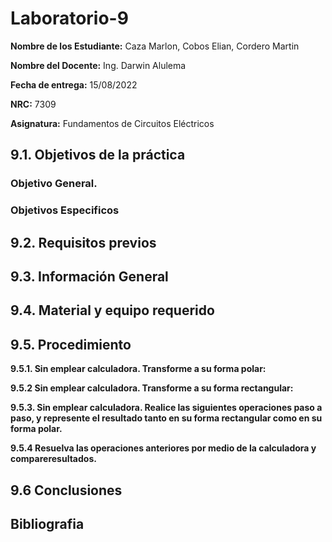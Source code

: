 # Laboratorio-9
**Nombre de los Estudiante:** Caza Marlon, Cobos Elian, Cordero Martin

**Nombre del Docente:** Ing. Darwin Alulema

**Fecha de entrega:** 15/08/2022

**NRC:** 7309

**Asignatura:** Fundamentos de Circuitos Eléctricos

## **9.1. Objetivos de la práctica**

### **Objetivo General.**

### **Objetivos Especificos** 

## **9.2. Requisitos previos**

## **9.3. Información General**

## **9.4. Material y equipo requerido**

## **9.5. Procedimiento**

**9.5.1. Sin emplear calculadora. Transforme a su forma polar:**

**9.5.2 Sin emplear calculadora. Transforme a su forma rectangular:**

**9.5.3. Sin emplear calculadora. Realice las siguientes operaciones paso a paso, y represente el resultado tanto en su forma rectangular como en su forma polar.**

**9.5.4 Resuelva las operaciones anteriores por medio de la calculadora y compareresultados.**

## **9.6 Conclusiones**

## **Bibliografia**
